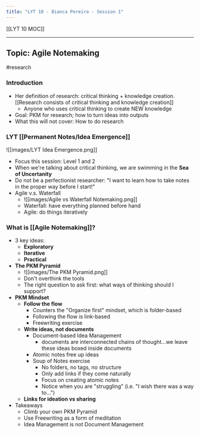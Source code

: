```yaml
---
title: "LYT 10 - Bianca Pereira - Session 1"
---
```


[[LYT 10 MOC]]

---

## Topic: Agile Notemaking
#research 
### Introduction
- Her definition of research: critical thinking + knowledge creation. [[Research consists of critical thinking and knowledge creation]]
	- Anyone who uses critical thinking to create NEW knowledge
- Goal: PKM for research; how to turn ideas into outputs
- What this will not cover: How to do research
### LYT [[Permanent Notes/Idea Emergence]]
![[images/LYT Idea Emergence.png]]
- Focus this session: Level 1 and 2
- When we're talking about critical thinking, we are swimming in the **Sea of Uncertanity**
- Do not be a perfectionist researcher: "I want to learn how to take notes in the proper way before I start!"
- Agile v.s. Waterfall
	- ![[images/Agile vs Waterfall Notemaking.png]]
	- Waterfall: have everything planned before hand
	- Agile: do things iteratively
### What is [[Agile Notemaking]]?
- 3 key ideas:
	- **Exploratory**
	- **Iterative**
	- **Practical**
- **The PKM Pyramid**
	- ![[images/The PKM Pyramid.png]]
	- Don't overthink the tools
	- The right question to ask first: what ways of thinking should I support?
- **PKM Mindset**
	- **Follow the flow**
		- Counters the "Organize first" mindset, which is folder-based
		- Following the flow is link-based
		- Freewriting exercise
	- **Write ideas, not documents**
		- Document-based Idea Management
			- documents are interconnected chains of thought...we leave these ideas boxed inside documents
		- Atomic notes free up ideas
		- Soup of Notes exercise
			- No folders, no tags, no structure
			- Only add links if they come naturally
			- Focus on creating atomic notes
			- Notice when you are "struggling" (i.e. "I wish there was a way to...")
	- **Links for ideation vs sharing**
- Takeaways
	- Climb your own PKM Pyramid
	- Use Freewriting as a form of meditation
	- Idea Management is not Document Management